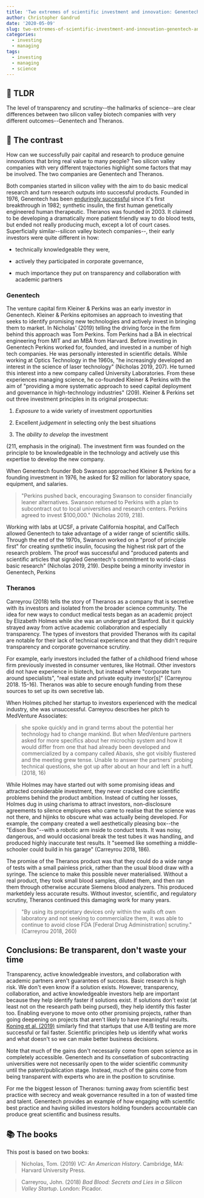 ```yaml
---
title: 'Two extremes of scientific investment and innovation: Genentech and Theranos'
author: Christopher Gandrud
date: '2020-05-09'
slug: two-extremes-of-scientific-investment-and-innovation-genentech-and-theranos
categories:
  - investing
  - managing
tags:
  - investing
  - managing
  - science
---
```


## 🧪 TLDR 

The level of transparency and scrutiny--the hallmarks of science--are clear differences between two silicon valley biotech companies with very different outcomes--Genentech and Theranos. 

## 🤔 The contrast

How can we successfully pair capital and research to produce genuine innovations that bring real value to many people? Two silicon valley companies with very different trajectories highlight some factors that may be involved. The two companies are Genentech and Theranos.

Both companies started in silicon valley with the aim to do basic medical research and turn research outputs into successful products. Founded in 1976, Genentech has been [enduringly successful](https://en.wikipedia.org/wiki/Genentech#Products_timeline) since it's first breakthrough in 1982; synthetic insulin, the first human genetically engineered human therapeutic. Theranos was founded in 2003. It claimed to be developing a dramatically more patient friendly way to do blood tests, but ended not really producing much, except a lot of court cases. Superficially similar--silicon valley biotech companies--, their early investors were quite different in how:

- technically knowledgeable they were,

- actively they participated in corporate governance,

- much importance they put on transparency and collaboration with academic partners

### Genentech

The venture capital firm Kleiner & Perkins was an early investor in Genentech. Kleiner & Perkins epitomises an approach to investing that seeks to identify promising new technologies and actively invest in bringing them to market. In Nicholas' (2019) telling the driving force in the firm behind this approach was Tom Perkins. Tom Perkins had a BA in electrical engineering from MIT and an MBA from Harvard. Before investing in Genentech Perkins worked for, founded, and invested in a number of high tech companies. He was personally interested in scientific details. While working at Optics Technology in the 1960s, "he increasingly developed an interest in the science of laser technology" (Nicholas 2019, 207). He turned this interest into a new company called University Laboratories. From these experiences managing science, he co-founded Kleiner & Perkins with the aim of "providing a more systematic approach to seed capital deployment and governance in high-technology industries" (209). Kleiner & Perkins set out three investment principles in its original prospectus:

1. _Exposure_ to a wide variety of investment opportunities

2. Excellent _judgement_ in selecting only the best situations

3. The _ability to develop_ the investment

(211, emphasis in the original). The investment firm was founded on the principle to be knowledgeable in the technology and actively use this expertise to develop the new company. 

When Genentech founder Bob Swanson approached Kleiner & Perkins for a founding investment in 1976, he asked for $2 million for laboratory space, equipment, and salaries. 

> "Perkins pushed back, encouraging Swanson to consider financially leaner alternatives. Swanson returned to Perkins with a plan to subcontract out to local universities and research centers. Perkins agreed to invest $100,000." (Nicholas 2019, 218).

Working with labs at UCSF, a private California hospital, and CalTech allowed Genentech to take advantage of a wider range of scientific skills. Through the end of the 1970s, Swanson worked on a "proof of principle first" for creating synthetic insulin, focusing the highest risk part of the research problem. The proof was successful and "produced patents and scientific articles that signaled Genentech's commitment to world-class basic research" (Nicholas 2019, 219). Despite being a minority investor in Genentech, Perkins 

### Theranos

Carreyrou (2018) tells the story of Theranos as a company that is secretive with its investors and isolated from the broader science community.  The idea for new ways to conduct medical tests began as an academic project by Elizabeth Holmes while she was an undergrad at Stanford. But it quickly strayed away from active academic collaboration and especially transparency. The types of investors that provided Theranos with its capital are notable for their lack of technical experience and that they didn't require transparency and corporate governance scrutiny.

For example, early investors included the father of a childhood friend whose firm previously invested in consumer ventures, like Hotmail. Other investors did not have experience in biotech, but instead where "corporate turn around specialists", "real estate and private equity investor[s]" (Carreyrou 2018. 15-16). Theranos was able to secure enough funding from these sources to set up its own secretive lab.

When Holmes pitched her startup to investors experienced with the medical industry, she was unsuccessful. Carreyrou describes her pitch to MedVenture Associates: 

> she spoke quickly and in grand terms about the potential her technology had to change mankind. But when MedVenture partners asked for more specifics about her microchip system and how it would differ from one that had already been developed and commercialized by a company called Abaxis, she got visibly flustered and the meeting grew tense. Unable to answer the partners' probing technical questions, she got up after about an hour and left in a huff. (2018, 16)

While Holmes may have started out with some promising ideas and attracted considerable investment, they never cracked core scientific problems behind the product ambition. Instead of cutting her losses, Holmes dug in using charisma to attract investors, non-disclosure agreements to silence employees who came to realise that the science was not there, and hijinks to obscure what was actually being developed. For example, the company created a well aesthetically pleasing box--the "Edison Box"--with a robotic arm inside to conduct tests. It was noisy, dangerous, and would occasional break the test tubes it was handling, and produced highly inaccurate test results. It "seemed like something a middle-schooler could build in his garage" (Carreyrou 2018, 186). 

The promise of the Theranos product was that they could do a wide range of tests with a small painless prick, rather than the usual blood draw with a syringe. The science to make this possible never materialised. Without a real product, they took small blood samples, diluted them, and then ran them through otherwise accurate Siemens blood analyzers. This produced marketdely less accurate results. Without investor, scientific, and regulatory scrutiny, Theranos continued this damaging work for many years. 

> "By using its proprietary devices only within the walls oft own laboratory and not seeking to commercialize them, it was able to continue to avoid close FDA [Federal Drug Administration] scrutiny." (Carreyrou 2018, 260)

## Conclusions: Be transparent, don't waste your time

Transparency, active knowledgeable investors, and collaboration with academic partners aren't guarantees of success. Basic research is high risk. We don't even know if a solution exists. However, transparency, collaboration, and active knowledgeable investors help are important because they help identify faster if solutions exist. If solutions don't exist (at least not on the research path being pursed), they help identify this faster too. Enabling everyone to move onto other promising projects, rather than going deepening on projects that aren't likely to have meaningful results. [Koning et al. (2019)](https://www.nber.org/papers/w26278) similarly find that startups that use A/B testing are more successful or fail faster. Scientific principles help us identify what works and what doesn't so we can make better business decisions.

Note that much of the gains don't necessarily come from open science as in completely accessible. Genentech and its consetlation of subcontracting universities were not necessarily open to the wider scientific community until the patent/publication stage.  Instead, much of the gains come from being transparent with experts who are in the position to scrutinise. 

For me the biggest lesson of Theranos: turning away from scientific best practice with secrecy and weak governance resulted in a ton of wasted time and talent. Genentech provides an example of how engaging with scientific best practice and having skilled investors holding founders accountable can produce great scientific and business results.  

## 📚 The books

This post is based on two books:

> Nicholas, Tom. (2019) _VC: An American History_. Cambridge, MA: Harvard University Press.

> Carreyrou, John. (2018) _Bad Blood: Secrets and Lies in a Silicon Valley Startup_. London: Picador.